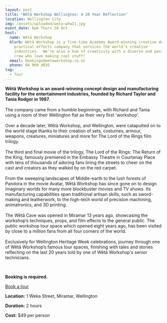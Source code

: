 ```yaml
---
layout: post
title: "Wētā Workshop Wellington: A 20 Year Reflection"
location: Wellington City
img: /assets/uploaded/weta-whw21.jpg
event_date: 6pm Thurs 28 Oct
host:
  name: Wētā Workshop
  blurb: Wētā Workshop is a five-time Academy Award-winning creative design and
    practical effects company that services the world’s creative
    industries.  We’re also a hub of creativity with a diverse and passionate
    crew who love making cool stuff!
  email: bookings@wetaworkshop.co.nz
  phone: 04 909 4035
tag:
  - Tour
---
```

**Wētā Workshop is an award-winning concept design and manufacturing facility for the entertainment industries, founded by Richard Taylor and Tania Rodger in 1987.**\
\
The company came from a humble beginnings, with Richard and Tania using a room of their Wellington flat as their very first 'workshop'.\
\
Over a decade later, Wētā Workshop, and Wellington, were catapulted on to the world stage thanks to their creation of sets, costumes, armour, weapons, creatures, miniatures and more for The Lord of the Rings film trilogy.\
\
The third and final movie of the trilogy, The Lord of the Rings: The Return of the King, famously premiered in the Embassy Theatre in Courtenay Place with tens of thousands of adoring fans lining the streets to cheer on the cast and creators as they walked by on the red carpet.\
\
From the sweeping landscapes of Middle-earth to the lush forests of Pandora in the movie Avatar, Wētā Workshop has since gone on to design imaginary worlds for many more blockbuster movies and TV shows. Its manufacturing capabilities span traditional artisan skills, such as sword-making and leatherwork, to the high-tech world of precision machining, animatronics, and 3D printing.\
\
The Wētā Cave was opened in Miramar 13 years ago, showcasing the workshop’s techniques, props, and film effects to the general public. The public workshop tour space which opened eight years ago, has been visited by close to a million fans from all four corners of the world.\
\
Exclusively for Wellington Heritage Week celebrations, journey through one of Wētā Workshop’s famous tour spaces, finishing with tales and stories reflecting on the last 20 years told by one of Wētā Workshop's senior technicians.

<br>

**Booking is required.** 

<a href="INSERT" class="button">Book a tour</a>

**Location:** 1 Weka Street, Miramar, Wellington

**Duration:** 2 hours

**Cost:** $49 per person